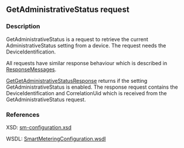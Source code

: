 ## GetAdministrativeStatus request

### Description
GetAdministrativeStatus is a request to retrieve the current AdministrativeStatus setting from a device. The request needs the DeviceIdentification.

All requests have similar response behaviour which is described in [ResponseMessages](./ResponseMessages.md).

[GetGetAdministrativeStatusResponse](GetGetAdministrativeStatusResponse.md) returns if the setting GetAdministrativeStatus is enabled. The response request contains the DeviceIdentification and CorrelationUid which is received from the GetAdministrativeStatus request.

### References

XSD: [sm-configuration.xsd](https://github.com/OSGP/Platform/blob/development/osgp-adapter-ws-smartmetering/src/main/webapp/WEB-INF/wsdl/smartmetering/schemas/sm-configuration.xsd)

WSDL: [SmartMeteringConfiguration.wsdl](https://github.com/OSGP/Platform/blob/development/osgp-adapter-ws-smartmetering/src/main/webapp/WEB-INF/wsdl/smartmetering/SmartMeteringConfiguration.wsdl)

